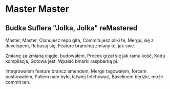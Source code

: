 # Master Master

## Budka Suflera "Jolka, Jolka" reMastered

Master, Master,
Clonujesz repo gita,
Commitujesz pliki te,
Merguj się z developem,
Rebasuj się,
Feature branchuj zmiany te, jak swe.

Zmianę za zmianą ciągle, budowałem,
Procek grzał się jak ramu kość,
Kodu kompilacja,
Gotowa jest,
Wpalać binarki raspberką pi.

Integrowałem feature brancz amendem,
Merge tagowałem, forcem pushowałem,
Pullem nam było, łatwiej fetchować,
Baselinem będzie, może commit ten.
